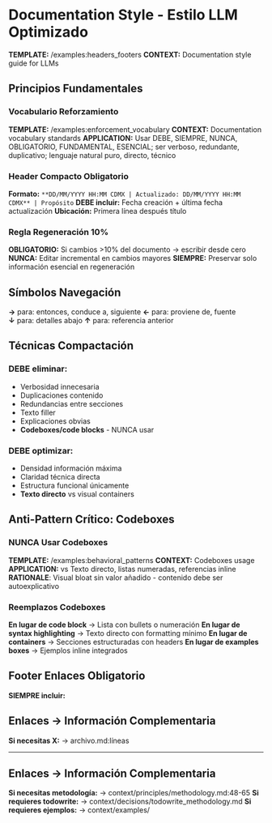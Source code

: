 # Documentation Style - Estilo LLM Optimizado

**TEMPLATE:** /examples:headers_footers
**CONTEXT:** Documentation style guide for LLMs

## Principios Fundamentales

### Vocabulario Reforzamiento
**TEMPLATE:** /examples:enforcement_vocabulary
**CONTEXT:** Documentation vocabulary standards
**APPLICATION:** Usar DEBE, SIEMPRE, NUNCA, OBLIGATORIO, FUNDAMENTAL, ESENCIAL; ser verboso, redundante, duplicativo; lenguaje natural puro, directo, técnico

### Header Compacto Obligatorio
**Formato:** `**DD/MM/YYYY HH:MM CDMX | Actualizado: DD/MM/YYYY HH:MM CDMX** | Propósito`
**DEBE incluir:** Fecha creación + última fecha actualización
**Ubicación:** Primera línea después título

### Regla Regeneración 10%
**OBLIGATORIO:** Si cambios >10% del documento → escribir desde cero
**NUNCA:** Editar incremental en cambios mayores
**SIEMPRE:** Preservar solo información esencial en regeneración

## Símbolos Navegación
**→** para: entonces, conduce a, siguiente
**←** para: proviene de, fuente  
**↓** para: detalles abajo
**↑** para: referencia anterior

## Técnicas Compactación

### DEBE eliminar:
- Verbosidad innecesaria
- Duplicaciones contenido
- Redundancias entre secciones
- Texto filler
- Explicaciones obvias
- **Codeboxes/code blocks** - NUNCA usar

### DEBE optimizar:
- Densidad información máxima
- Claridad técnica directa
- Estructura funcional únicamente
- **Texto directo** vs visual containers

## Anti-Pattern Crítico: Codeboxes

### NUNCA Usar Codeboxes
**TEMPLATE:** /examples:behavioral_patterns
**CONTEXT:** Codeboxes usage
**APPLICATION:** vs Texto directo, listas numeradas, referencias inline
**RATIONALE**: Visual bloat sin valor añadido - contenido debe ser autoexplicativo

### Reemplazos Codeboxes
**En lugar de code block** → Lista con bullets o numeración
**En lugar de syntax highlighting** → Texto directo con formatting mínimo
**En lugar de containers** → Secciones estructuradas con headers
**En lugar de examples boxes** → Ejemplos inline integrados

## Footer Enlaces Obligatorio
**SIEMPRE incluir:**
## Enlaces → Información Complementaria
**Si necesitas X:** → archivo.md:líneas

---
## Enlaces → Información Complementaria
**Si necesitas metodología:** → context/principles/methodology.md:48-65
**Si requieres todowrite:** → context/decisions/todowrite_methodology.md
**Si requieres ejemplos:** → context/examples/